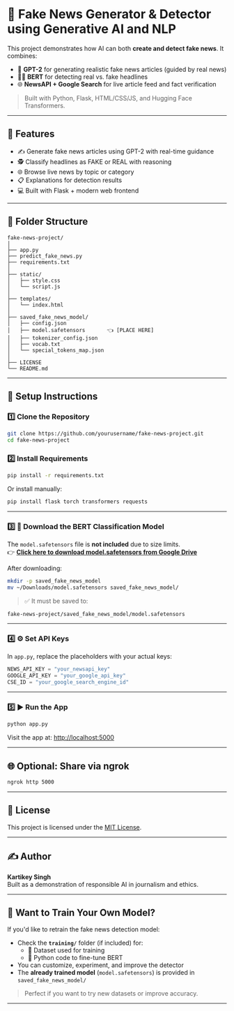 # 📰 Fake News Generator & Detector using Generative AI and NLP

This project demonstrates how AI can both **create and detect fake news**. It combines:
- 🤖 **GPT-2** for generating realistic fake news articles (guided by real news)
- 🕵️‍♂️ **BERT** for detecting real vs. fake headlines
- 🌐 **NewsAPI + Google Search** for live article feed and fact verification

> Built with Python, Flask, HTML/CSS/JS, and Hugging Face Transformers.

---

## 🚀 Features

- ✍️ Generate fake news articles using GPT-2 with real-time guidance
- 🕵️ Classify headlines as FAKE or REAL with reasoning
- 🌐 Browse live news by topic or category
- 📋 Explanations for detection results
- 💻 Built with Flask + modern web frontend

---

## 📁 Folder Structure

```
fake-news-project/
│
├── app.py
├── predict_fake_news.py
├── requirements.txt
│
├── static/
│   ├── style.css
│   └── script.js
│
├── templates/
│   └── index.html
│
├── saved_fake_news_model/
│   ├── config.json
│   ├── model.safetensors       👈 [PLACE HERE]
│   ├── tokenizer_config.json
│   ├── vocab.txt
│   └── special_tokens_map.json
│
├── LICENSE
└── README.md
```

---

## 🧪 Setup Instructions

### 1️⃣ Clone the Repository

```bash
git clone https://github.com/yourusername/fake-news-project.git
cd fake-news-project
```

### 2️⃣ Install Requirements

```bash
pip install -r requirements.txt
```

Or install manually:

```bash
pip install flask torch transformers requests
```

---

### 3️⃣ 🔽 Download the BERT Classification Model

The `model.safetensors` file is **not included** due to size limits.  
👉 **[Click here to download model.safetensors from Google Drive](https://drive.google.com/uc?export=download&id=1H-PIKN2eV-aHzZQtczQGCddFJjtgKuB-)**

After downloading:

```bash
mkdir -p saved_fake_news_model
mv ~/Downloads/model.safetensors saved_fake_news_model/
```

> ✅ It must be saved to:
```
fake-news-project/saved_fake_news_model/model.safetensors
```

---

### 4️⃣ ⚙️ Set API Keys

In `app.py`, replace the placeholders with your actual keys:

```python
NEWS_API_KEY = "your_newsapi_key"
GOOGLE_API_KEY = "your_google_api_key"
CSE_ID = "your_google_search_engine_id"
```

---

### 5️⃣ ▶️ Run the App

```bash
python app.py
```

Visit the app at: [http://localhost:5000](http://localhost:5000)

---

## 🌐 Optional: Share via ngrok

```bash
ngrok http 5000
```

---

## 📝 License

This project is licensed under the [MIT License](LICENSE).

---

## ✍️ Author

**Kartikey Singh**  
Built as a demonstration of responsible AI in journalism and ethics.


---

## 🎯 Want to Train Your Own Model?

If you'd like to retrain the fake news detection model:

- Check the **`training/`** folder (if included) for:
  - 📁 Dataset used for training
  - 🧠 Python code to fine-tune BERT
- You can customize, experiment, and improve the detector
- The **already trained model** (`model.safetensors`) is provided in `saved_fake_news_model/`

> Perfect if you want to try new datasets or improve accuracy.

---
